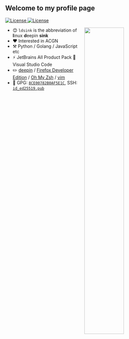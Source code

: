 <h2 align="left">Welcome to my profile page</h2>
<div style="text-align: left">
    <a href="https://github.com/ldsink/ldsink/blob/master/LICENSE">
        <img src="https://img.shields.io/github/license/ldsink/ldsink?style=flat-square" alt="License" />
    </a>
    <a href="https://github.com/ldsink?tab=followers">
        <img src="https://img.shields.io/github/followers/ldsink?label=Follow&style=flat-square" alt="License" />
    </a>
</div>

[<img align="right" width="50%" src="https://github-readme-stats.vercel.app/api?username=ldsink&theme=blueberry&count_private=true&show_icons=true">](https://metrics.lecoq.io/ldsink?template=blueberry)

- :blush: `ldsink` is the abbreviation of **l**inux **d**eepin **sink**
- :heart: Interested in ACGN
- :hammer_and_pick: Python / Golang / JavaScript etc
- :zap: JetBrains All Product Pack :ocean: Visual Studio Code
- :pencil2: [deepin](https://www.deepin.org/) / [Firefox Developer Edition](https://www.mozilla.org/en-US/firefox/developer/) / [Oh My Zsh](https://ohmyz.sh/) / [vim](https://www.vim.org)
- :key: GPG: [`8CE00782B0AF5E1C`](https://github.com/ldsink.gpg), SSH: [`id_ed25519.pub`](./id_ed25519.pub)
